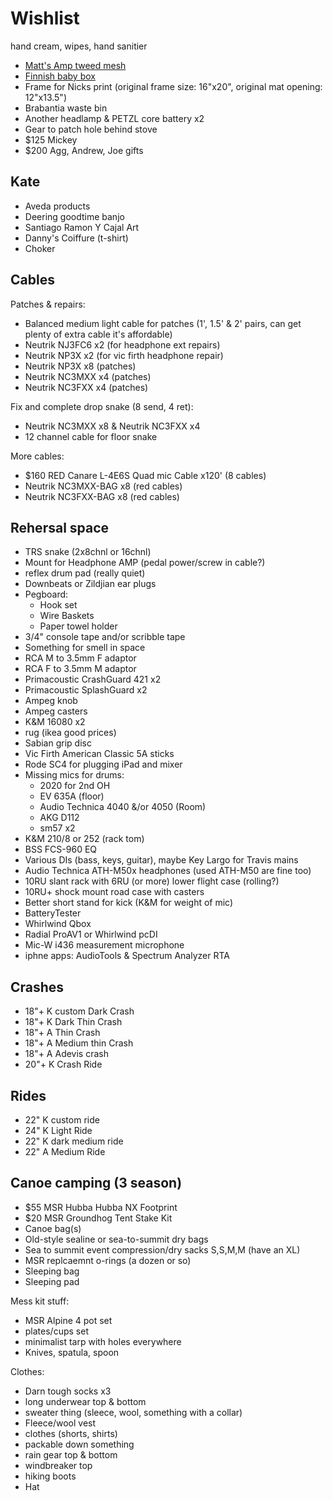 # Wishlist

hand cream, wipes, hand sanitier

- [Matt's Amp tweed mesh](https://nextgenguitars.ca/categories/cab-case-parts/grill-cloth-piping.html)
- [Finnish baby box](https://www.finnishbabybox.com/en/)
- Frame for Nicks print (original frame size: 16"x20", original mat opening: 12"x13.5")
- Brabantia waste bin
- Another headlamp & PETZL core battery x2
- Gear to patch hole behind stove
- $125 Mickey
- $200 Agg, Andrew, Joe gifts

## Kate

- Aveda products
- Deering goodtime banjo
- Santiago Ramon Y Cajal Art
- Danny's Coiffure (t-shirt)
- Choker

## Cables

Patches & repairs:

- Balanced medium light cable for patches (1', 1.5' & 2' pairs, can get plenty of extra cable it's affordable)
- Neutrik NJ3FC6 x2 (for headphone ext repairs)
- Neutrik NP3X x2 (for vic firth headphone repair)
- Neutrik NP3X x8 (patches)
- Neutrik NC3MXX x4 (patches)
- Neutrik NC3FXX x4 (patches)

Fix and complete drop snake (8 send, 4 ret):

- Neutrik NC3MXX x8 & Neutrik NC3FXX x4
- 12 channel cable for floor snake

More cables:

- $160 RED Canare L-4E6S Quad mic Cable x120' (8 cables)
- Neutrik NC3MXX-BAG x8 (red cables)
- Neutrik NC3FXX-BAG x8 (red cables)

## Rehersal space

- TRS snake (2x8chnl or 16chnl)
- Mount for Headphone AMP (pedal power/screw in cable?)
- reflex drum pad (really quiet)
- Downbeats or Zildjian ear plugs
- Pegboard:
  - Hook set
  - Wire Baskets
  - Paper towel holder
- 3/4" console tape and/or scribble tape
- Something for smell in space
- RCA M to 3.5mm F adaptor
- RCA F to 3.5mm M adaptor
- Primacoustic CrashGuard 421 x2
- Primacoustic SplashGuard x2
- Ampeg knob
- Ampeg casters
- K&M 16080 x2
- rug (ikea good prices)
- Sabian grip disc
- Vic Firth American Classic 5A sticks
- Rode SC4 for plugging iPad and mixer
- Missing mics for drums:
  - 2020 for 2nd OH
  - EV 635A (floor)
  - Audio Technica 4040 &/or 4050 (Room)
  - AKG D112
  - sm57 x2
- K&M 210/8 or 252 (rack tom)
- BSS FCS-960 EQ
- Various DIs (bass, keys, guitar), maybe Key Largo for Travis mains
- Audio Technica ATH-M50x headphones (used ATH-M50 are fine too)
- 10RU slant rack with 6RU (or more) lower flight case (rolling?)
- 10RU+ shock mount road case with casters
- Better short stand for kick (K&M for weight of mic)
- BatteryTester
- Whirlwind Qbox
- Radial ProAV1 or Whirlwind pcDI
- Mic-W i436 measurement microphone
- iphne apps: AudioTools & Spectrum Analyzer RTA

## Crashes

- 18"+ K custom Dark Crash
- 18"+ K Dark Thin Crash
- 18"+ A Thin Crash
- 18"+ A Medium thin Crash
- 18"+ A Adevis crash
- 20"+ K Crash Ride

## Rides

- 22" K custom ride
- 24" K Light Ride
- 22" K dark medium ride
- 22" A Medium Ride

## Canoe camping (3 season)

- $55 MSR Hubba Hubba NX Footprint
- $20 MSR Groundhog Tent Stake Kit
- Canoe bag(s)
- Old-style sealine or sea-to-summit dry bags
- Sea to summit event compression/dry sacks S,S,M,M (have an XL)
- MSR replcaemnt o-rings (a dozen or so)
- Sleeping bag
- Sleeping pad

Mess kit stuff:

- MSR Alpine 4 pot set
- plates/cups set
- minimalist tarp with holes everywhere
- Knives, spatula, spoon

Clothes:

- Darn tough socks x3
- long underwear top & bottom
- sweater thing (sleece, wool, something with a collar)
- Fleece/wool vest
- clothes (shorts, shirts)
- packable down something
- rain gear top & bottom
- windbreaker top
- hiking boots
- Hat
